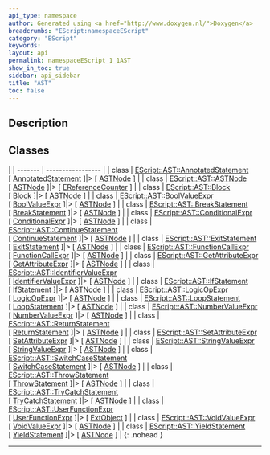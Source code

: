 ```yaml
---
api_type: namespace
author: Generated using <a href="http://www.doxygen.nl/">Doxygen</a>
breadcrumbs: "EScript:namespaceEScript"
category: "EScript"
keywords: 
layout: api
permalink: namespaceEScript_1_1AST
show_in_toc: true
sidebar: api_sidebar
title: "AST"
toc: false
---
```


## Description





## Classes

|
| ------- | ----------------- |
| class | [EScript::AST::AnnotatedStatement](classEScript_1_1AST_1_1AnnotatedStatement) <br/> [ [AnnotatedStatement](classEScript_1_1AST_1_1AnnotatedStatement) ]|> [ [ASTNode](classEScript_1_1AST_1_1ASTNode) ] |
| class | [EScript::AST::ASTNode](classEScript_1_1AST_1_1ASTNode) <br/> [ [ASTNode](classEScript_1_1AST_1_1ASTNode) ]|> [ [EReferenceCounter](classEScript_1_1EReferenceCounter) ] |
| class | [EScript::AST::Block](classEScript_1_1AST_1_1Block) <br/> [ [Block](classEScript_1_1AST_1_1Block) ]|> [ [ASTNode](classEScript_1_1AST_1_1ASTNode) ] |
| class | [EScript::AST::BoolValueExpr](classEScript_1_1AST_1_1BoolValueExpr) <br/> [ [BoolValueExpr](classEScript_1_1AST_1_1BoolValueExpr) ]|> [ [ASTNode](classEScript_1_1AST_1_1ASTNode) ] |
| class | [EScript::AST::BreakStatement](classEScript_1_1AST_1_1BreakStatement) <br/> [ [BreakStatement](classEScript_1_1AST_1_1BreakStatement) ]|> [ [ASTNode](classEScript_1_1AST_1_1ASTNode) ] |
| class | [EScript::AST::ConditionalExpr](classEScript_1_1AST_1_1ConditionalExpr) <br/> [ [ConditionalExpr](classEScript_1_1AST_1_1ConditionalExpr) ]|> [ [ASTNode](classEScript_1_1AST_1_1ASTNode) ] |
| class | [EScript::AST::ContinueStatement](classEScript_1_1AST_1_1ContinueStatement) <br/> [ [ContinueStatement](classEScript_1_1AST_1_1ContinueStatement) ]|> [ [ASTNode](classEScript_1_1AST_1_1ASTNode) ] |
| class | [EScript::AST::ExitStatement](classEScript_1_1AST_1_1ExitStatement) <br/> [ [ExitStatement](classEScript_1_1AST_1_1ExitStatement) ]|> [ [ASTNode](classEScript_1_1AST_1_1ASTNode) ] |
| class | [EScript::AST::FunctionCallExpr](classEScript_1_1AST_1_1FunctionCallExpr) <br/> [ [FunctionCallExpr](classEScript_1_1AST_1_1FunctionCallExpr) ]|> [ [ASTNode](classEScript_1_1AST_1_1ASTNode) ] |
| class | [EScript::AST::GetAttributeExpr](classEScript_1_1AST_1_1GetAttributeExpr) <br/> [ [GetAttributeExpr](classEScript_1_1AST_1_1GetAttributeExpr) ]|> [ [ASTNode](classEScript_1_1AST_1_1ASTNode) ] |
| class | [EScript::AST::IdentifierValueExpr](classEScript_1_1AST_1_1IdentifierValueExpr) <br/> [ [IdentifierValueExpr](classEScript_1_1AST_1_1IdentifierValueExpr) ]|> [ [ASTNode](classEScript_1_1AST_1_1ASTNode) ] |
| class | [EScript::AST::IfStatement](classEScript_1_1AST_1_1IfStatement) <br/> [ [IfStatement](classEScript_1_1AST_1_1IfStatement) ]|> [ [ASTNode](classEScript_1_1AST_1_1ASTNode) ] |
| class | [EScript::AST::LogicOpExpr](classEScript_1_1AST_1_1LogicOpExpr) <br/> [ [LogicOpExpr](classEScript_1_1AST_1_1LogicOpExpr) ]|> [ [ASTNode](classEScript_1_1AST_1_1ASTNode) ] |
| class | [EScript::AST::LoopStatement](classEScript_1_1AST_1_1LoopStatement) <br/> [ [LoopStatement](classEScript_1_1AST_1_1LoopStatement) ]|> [ [ASTNode](classEScript_1_1AST_1_1ASTNode) ] |
| class | [EScript::AST::NumberValueExpr](classEScript_1_1AST_1_1NumberValueExpr) <br/> [ [NumberValueExpr](classEScript_1_1AST_1_1NumberValueExpr) ]|> [ [ASTNode](classEScript_1_1AST_1_1ASTNode) ] |
| class | [EScript::AST::ReturnStatement](classEScript_1_1AST_1_1ReturnStatement) <br/> [ [ReturnStatement](classEScript_1_1AST_1_1ReturnStatement) ]|> [ [ASTNode](classEScript_1_1AST_1_1ASTNode) ] |
| class | [EScript::AST::SetAttributeExpr](classEScript_1_1AST_1_1SetAttributeExpr) <br/> [ [SetAttributeExpr](classEScript_1_1AST_1_1SetAttributeExpr) ]|> [ [ASTNode](classEScript_1_1AST_1_1ASTNode) ] |
| class | [EScript::AST::StringValueExpr](classEScript_1_1AST_1_1StringValueExpr) <br/> [ [StringValueExpr](classEScript_1_1AST_1_1StringValueExpr) ]|> [ [ASTNode](classEScript_1_1AST_1_1ASTNode) ] |
| class | [EScript::AST::SwitchCaseStatement](classEScript_1_1AST_1_1SwitchCaseStatement) <br/> [ [SwitchCaseStatement](classEScript_1_1AST_1_1SwitchCaseStatement) ]|> [ [ASTNode](classEScript_1_1AST_1_1ASTNode) ] |
| class | [EScript::AST::ThrowStatement](classEScript_1_1AST_1_1ThrowStatement) <br/> [ [ThrowStatement](classEScript_1_1AST_1_1ThrowStatement) ]|> [ [ASTNode](classEScript_1_1AST_1_1ASTNode) ] |
| class | [EScript::AST::TryCatchStatement](classEScript_1_1AST_1_1TryCatchStatement) <br/> [ [TryCatchStatement](classEScript_1_1AST_1_1TryCatchStatement) ]|> [ [ASTNode](classEScript_1_1AST_1_1ASTNode) ] |
| class | [EScript::AST::UserFunctionExpr](classEScript_1_1AST_1_1UserFunctionExpr) <br/> [ [UserFunctionExpr](classEScript_1_1AST_1_1UserFunctionExpr) ]|> [ [ExtObject](classEScript_1_1ExtObject) ] |
| class | [EScript::AST::VoidValueExpr](classEScript_1_1AST_1_1VoidValueExpr) <br/> [ [VoidValueExpr](classEScript_1_1AST_1_1VoidValueExpr) ]|> [ [ASTNode](classEScript_1_1AST_1_1ASTNode) ] |
| class | [EScript::AST::YieldStatement](classEScript_1_1AST_1_1YieldStatement) <br/> [ [YieldStatement](classEScript_1_1AST_1_1YieldStatement) ]|> [ [ASTNode](classEScript_1_1AST_1_1ASTNode) ] |
{: .nohead }


-------------------------------------------------------------------

